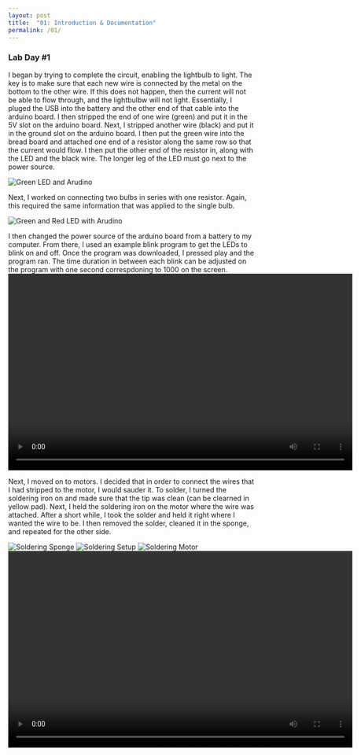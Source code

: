 ```yaml
---
layout: post
title:  "01: Introduction & Documentation"
permalink: /01/
---
```


### **Lab Day #1** 

I began by trying to complete the circuit, enabling the lightbulb to light. The key is to make sure that each new wire is connected by the metal on the bottom to the other wire. If this does not happen, then the current will not be able to flow through, and the lightbulbw will not light. Essentially, I pluged the USB into the battery and the other end of that cable into the arduino board. I then stripped the end of one wire (green) and put it in the 5V slot on the arduino board. Next, I stripped another wire (black) and put it in the ground slot on the arduino board. I then put the green wire into the bread board and attached one end of a resistor along the same row so that the current would flow. I then put the other end of the resistor in, along with the LED and the black wire. The longer leg of the LED must go next to the power source. 

<img src="IMG_1839.JPG" alt="Green LED and Arudino">


Next, I worked on connecting two bulbs in series with one resistor. Again, this required the same information that was applied to the single bulb. 

<img src="IMG_1844.JPG" alt="Green and Red LED with Arudino">

I then changed the power source of the arduino board from a battery to my computer. From there, I used an example blink program to get the LEDs to blink on and off. Once the program was downloaded, I pressed play and the program ran. The time duration in between each blink can be adjusted on the program with one second correspdoning to 1000 on the screen. 
<video width="700" height="400" controls>
	<source src="IMG_1860.MOV" type="MOV">
</video>

Next, I moved on to motors. I decided that in order to connect the wires that I had stripped to the motor, I would sauder it. To solder, I turned the soldering iron on and made sure that the tip was clean (can be clearned in yellow pad). Next, I held the soldering iron on the motor where the wire was attached. After a short while, I took the solder and held it right where I wanted the wire to be. I then removed the solder, cleaned it in the sponge, and repeated for the other side. 

<img src="IMG_1854.JPG" alt="Soldering Sponge">

<img src="IMG_1851.JPG" alt="Soldering Setup">

<img src="IMG_1855.JPG" alt="Soldering Motor">

<video width="700" height="400" controls>
	<source src="IMG_1857.MOV" type="MOV">
</video>

